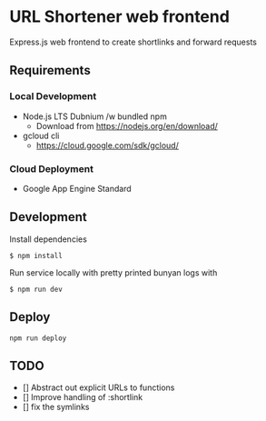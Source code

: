 # URL Shortener web frontend

Express.js web frontend to create shortlinks and forward requests

## Requirements

### Local Development

- Node.js LTS Dubnium /w bundled npm
  - Download from https://nodejs.org/en/download/
- gcloud cli 
  - https://cloud.google.com/sdk/gcloud/

### Cloud Deployment

- Google App Engine Standard

## Development

Install dependencies
```
$ npm install
```

Run service locally with pretty printed bunyan logs with

```
$ npm run dev
```

## Deploy

`npm run deploy`

## TODO

- [] Abstract out explicit URLs to functions
- [] Improve handling of :shortlink
- [] fix the symlinks
